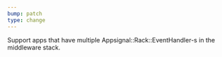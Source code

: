 ```yaml
---
bump: patch
type: change
---
```


Support apps that have multiple Appsignal::Rack::EventHandler-s in the middleware stack.
